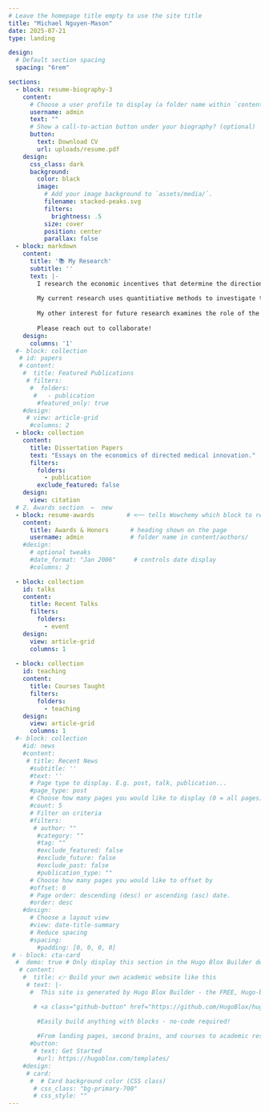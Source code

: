 ```yaml
---
# Leave the homepage title empty to use the site title
title: "Michael Nguyen-Mason"
date: 2025-07-21
type: landing

design:
  # Default section spacing
  spacing: "6rem"

sections:
  - block: resume-biography-3
    content:
      # Choose a user profile to display (a folder name within `content/authors/`)
      username: admin
      text: ""
      # Show a call-to-action button under your biography? (optional)
      button:
        text: Download CV
        url: uploads/resume.pdf
    design:
      css_class: dark
      background:
        color: black
        image:
          # Add your image background to `assets/media/`.
          filename: stacked-peaks.svg
          filters:
            brightness: .5
          size: cover
          position: center
          parallax: false
  - block: markdown
    content:
      title: '📚 My Research'
      subtitle: ''
      text: |-
        I research the economic incentives that determine the direction of medical innovation. Who and what do we innovate for? 
        
        My current research uses quantitiative methods to investigate the role that demographic distributions play in who benefits and who pays for medical innovation. In particular, I am focused on how individual identities of founder and investor impact innovation outcomes in early-stage private capital markets. 
        
        My other interest for future research examines the role of the political economy on priority setting for medical innovation. I am interested both in the private market (foundations, patient advocacy, etc) and policy (lobbying, FDA revolving door, etc) mechanisms.
        
        Please reach out to collaborate!
    design:
      columns: '1'
  #- block: collection
   # id: papers
   # content:
    #  title: Featured Publications
     # filters:
      #  folders:
       #   - publication
        #featured_only: true
    #design:
     # view: article-grid
      #columns: 2
  - block: collection
    content:
      title: Dissertation Papers
      text: "Essays on the economics of directed medical innovation."
      filters:
        folders:
          - publication
        exclude_featured: false
    design:
      view: citation
  # 2. Awards section  ←  new
  - block: resume-awards         # <── tells Wowchemy which block to render
    content:
      title: Awards & Honors      # heading shown on the page
      username: admin             # folder name in content/authors/
    #design:
      # optional tweaks
      #date_format: "Jan 2006"     # controls date display
      #columns: 2           

  - block: collection
    id: talks
    content:
      title: Recent Talks
      filters:
        folders:
          - event
    design:
      view: article-grid
      columns: 1
  
  - block: collection
    id: teaching
    content:
      title: Courses Taught
      filters:
        folders:
          - teaching
    design:
      view: article-grid
      columns: 1
  #- block: collection
    #id: news
    #content:
     # title: Recent News
      #subtitle: ''
      #text: ''
      # Page type to display. E.g. post, talk, publication...
      #page_type: post
      # Choose how many pages you would like to display (0 = all pages)
      #count: 5
      # Filter on criteria
      #filters:
       # author: ""
        #category: ""
        #tag: ""
        #exclude_featured: false
        #exclude_future: false
        #exclude_past: false
        #publication_type: ""
      # Choose how many pages you would like to offset by
      #offset: 0
      # Page order: descending (desc) or ascending (asc) date.
      #order: desc
    #design:
      # Choose a layout view
      #view: date-title-summary
      # Reduce spacing
      #spacing:
        #padding: [0, 0, 0, 0]
 # - block: cta-card
  #  demo: true # Only display this section in the Hugo Blox Builder demo site
   # content:
    #  title: 👉 Build your own academic website like this
     # text: |-
      #  This site is generated by Hugo Blox Builder - the FREE, Hugo-based open source website builder trusted by 250,000+ academics like you.

       # <a class="github-button" href="https://github.com/HugoBlox/hugo-blox-builder" data-color-scheme="no-preference: light; light: light; dark: dark;" data-icon="octicon-star" data-size="large" data-show-count="true" aria-label="Star HugoBlox/hugo-blox-builder on GitHub">Star</a>

        #Easily build anything with blocks - no-code required!
        
        #From landing pages, second brains, and courses to academic resumés, conferences, and tech blogs.
      #button:
       # text: Get Started
        #url: https://hugoblox.com/templates/
    #design:
     # card:
      #  # Card background color (CSS class)
       # css_class: "bg-primary-700"
       # css_style: ""
---
```

